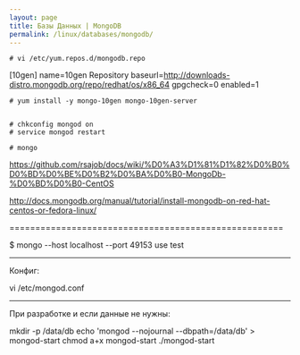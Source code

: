 ```yaml
---
layout: page
title: Базы Данных | MongoDB
permalink: /linux/databases/mongodb/
---
```


    # vi /etc/yum.repos.d/mongodb.repo

[10gen]
name=10gen Repository
baseurl=http://downloads-distro.mongodb.org/repo/redhat/os/x86_64
gpgcheck=0
enabled=1


    # yum install -y mongo-10gen mongo-10gen-server


    # chkconfig mongod on
    # service mongod restart

    # mongo



https://github.com/rsajob/docs/wiki/%D0%A3%D1%81%D1%82%D0%B0%D0%BD%D0%BE%D0%B2%D0%BA%D0%B0-MongoDb-%D0%BD%D0%B0-CentOS



http://docs.mongodb.org/manual/tutorial/install-mongodb-on-red-hat-centos-or-fedora-linux/

=====================================================


$ mongo --host localhost --port 49153
use test

___

Конфиг:

vi /etc/mongod.conf

___


При разработке и если данные не нужны:

mkdir -p /data/db
echo 'mongod --nojournal --dbpath=/data/db' > mongod-start
chmod a+x mongod-start
./mongod-start
